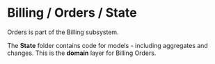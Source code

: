 # Billing / Orders / State

Orders is part of the Billing subsystem.
  
The **State** folder contains code for models - including aggregates and changes. This is the **domain** layer for Billing Orders.
